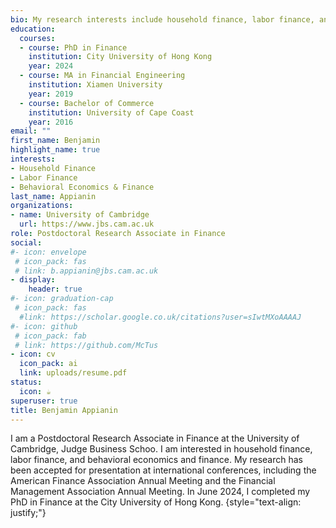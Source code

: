 ```yaml
---
bio: My research interests include household finance, labor finance, and behavioral economics and finance.
education:
  courses:
  - course: PhD in Finance
    institution: City University of Hong Kong
    year: 2024 
  - course: MA in Financial Engineering
    institution: Xiamen University
    year: 2019
  - course: Bachelor of Commerce
    institution: University of Cape Coast
    year: 2016
email: ""
first_name: Benjamin
highlight_name: true
interests:
- Household Finance
- Labor Finance
- Behavioral Economics & Finance
last_name: Appianin
organizations:
- name: University of Cambridge
  url: https://www.jbs.cam.ac.uk
role: Postdoctoral Research Associate in Finance
social:
#- icon: envelope
 # icon_pack: fas
 # link: b.appianin@jbs.cam.ac.uk
- display:
    header: true
#- icon: graduation-cap
 # icon_pack: fas
  #link: https://scholar.google.co.uk/citations?user=sIwtMXoAAAAJ
#- icon: github
 # icon_pack: fab
 # link: https://github.com/McTus
- icon: cv
  icon_pack: ai
  link: uploads/resume.pdf
status:
  icon: ☕️
superuser: true
title: Benjamin Appianin
---
```


I am a Postdoctoral Research Associate in Finance at the University of Cambridge, Judge Business Schoo. I am interested in household finance, labor finance, and behavioral economics and finance. My research has been accepted for presentation at international conferences, including the American Finance Association Annual Meeting and the Financial Management Association Annual Meeting.
In June 2024, I completed my PhD in Finance at the City University of Hong Kong.
{style="text-align: justify;"}
